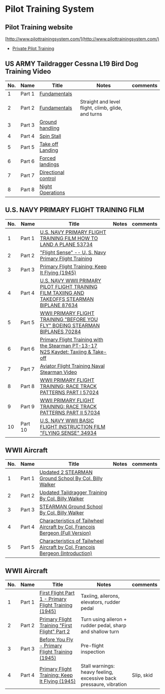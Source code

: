# Pilot Training System

## Pilot Training website

[http://www.pilottrainingsystem.com/](http://www.pilottrainingsystem.com/)

* [Private Pilot Training](http://www.pilottrainingsystem.com/flightTraining.php)

## US ARMY Taildragger Cessna L19 Bird Dog Training Video

| No. | Name        | Title          |  Notes | comments |
| --- | ----------- | -------------- | ----- | -------- |
|  1  | Part 1  | [Fundamentals](https://www.youtube.com/watch?v=sFH7BIvx05Q) |    | |
|  2  | Part 2  | [Fundamentals](https://www.youtube.com/watch?v=sFH7BIvx05Q)  | Straight and level flight, climb, glide, and turns  | |
|  3  | Part 3  | [Ground handling](https://www.youtube.com/watch?v=aDbMHtglTOA&t=23s) |    | |
|  4  | Part 4  | [Spin Stall](https://www.youtube.com/watch?v=3Io0pzMuWnI) |    | |
|  5  | Part 5  | [Take off Landing](https://www.youtube.com/watch?v=Y2rwE5uhK1o) |    | |
|  6  | Part 6  | [Forced landings](https://www.youtube.com/watch?v=8EX_dui-rkk) |    | |
|  7  | Part 7  | [Directional control](https://www.youtube.com/watch?v=zFdtqnrB78E) |    | |
|  8  | Part 8  | [Night Operations](https://www.youtube.com/watch?v=DZuNFfAznYM) |    | |

## U.S. NAVY PRIMARY FLIGHT TRAINING FILM

| No. | Name        | Title          |  Notes | comments |
| --- | ----------- | -------------- | ----- | -------- |
|  1  | Part 1  | [U.S. NAVY PRIMARY FLIGHT TRAINING FILM HOW TO LAND A PLANE 53734](https://www.youtube.com/watch?v=-SvmZujLH0U) |    | |
|  2  | Part 2  | ["Flight Sense" -- U. S. Navy Primary Flight Training](https://www.youtube.com/watch?v=JM1jSU4FEPw)  |    | |
|  3  | Part 3  | [Primary Flight Training: Keep It Flying (1945)](https://www.youtube.com/watch?v=jLDM8jQFRvs)  |    | |
|  4  | Part 4  | [U.S. NAVY WWII PRIMARY PILOT FLIGHT TRAINING FILM TAXIING AND TAKEOFFS STEARMAN BIPLANE 87634](https://www.youtube.com/watch?v=lclmgcFrFaM)  |    | |
|  5  | Part 5  | [WWII PRIMARY FLIGHT TRAINING "BEFORE YOU FLY" BOEING STEARMAN BIPLANES 70284](https://www.youtube.com/watch?v=lYpOrvcxhog)  |    | |
|  6  | Part 6  | [Primary Flight Training with the Stearman PT-13-17 N2S Kaydet: Taxiing & Take-off](https://www.youtube.com/watch?v=Mxo0L57ebag)  |    | |
|  7  | Part 7  | [Aviator Flight Training Naval Stearman Video](https://www.youtube.com/watch?v=_FtZ_9nPv_A)  |    | |
|  8  | Part 8  | [WWII PRIMARY FLIGHT TRAINING: RACE TRACK PATTERNS PART I 57024](https://www.youtube.com/watch?v=reV9o-EkCF0)  |    | |
|  9  | Part 9  | [WWII PRIMARY FLIGHT TRAINING: RACE TRACK PATTERNS PART II 57034](https://www.youtube.com/watch?v=Ehs1ASQgShw)  |    | |
| 10  | Part 10 | [U.S. NAVY WWII BASIC FLIGHT INSTRUCTION FILM "FLYING SENSE" 34934](https://www.youtube.com/watch?v=8kLxBr_nal8)  |    | |

## WWII Aircraft

| No. | Name        | Title          |  Notes | comments |
| --- | ----------- | -------------- | ----- | -------- |
|  1  | Part 1  | [Updated 2 STEARMAN Ground School By Col. Billy Walker](https://www.youtube.com/watch?v=4p9o2X3fsqk)  |    | |
|  2  | Part 2  | [Updated Taildragger Training By Col. Billy Walker](https://www.youtube.com/watch?v=G4I33WCW88E)  |    | |
|  3  | Part 3  | [STEARMAN Ground School By Col. Billy Walker](https://www.youtube.com/watch?v=POHSBNoYY2U)  |    | |
|  4  | Part 4  | [Characteristics of Tailwheel Aircraft by Col. Francois Bergeon (Full Version)](https://www.youtube.com/watch?v=5EenHDuiPTM)  |    | |
|  5  | Part 5  | [Characteristics of Tailwheel Aircraft by Col. Francois Bergeon (Introduction)](https://www.youtube.com/watch?v=pV9KVkBcvwU)  |    | |

## WWII Aircraft

| No. | Name        | Title          |  Notes | comments |
| --- | ----------- | -------------- | ----- | -------- |
|  1  | Part 1  | [First Flight Part 1 - Primary Flight Training (1945)](https://www.youtube.com/watch?v=cooa6AOzGOU)  | Taxiing,  ailerons, elevators, rudder pedal | |
|  2  | Part 2  | [Primary Flight Training "First Flight" Part 2](https://www.youtube.com/watch?v=x3agFPZP2Dc)  | Turn using aileron + rudder pedal, sharp and shallow turn | |
|  3  | Part 3  | [Before You Fly - Primary Flight Training (1945)](https://www.youtube.com/watch?v=hyx7VG95GIg)  | Pre-flight inspection   | |
|  4  | Part 4  | [Primary Flight Training: Keep It Flying (1945)](https://www.youtube.com/watch?v=jLDM8jQFRvs&t=1s)  | Stall warnings: heavy feeling, excessive back pressaure, vibration   | Slip, skid|
